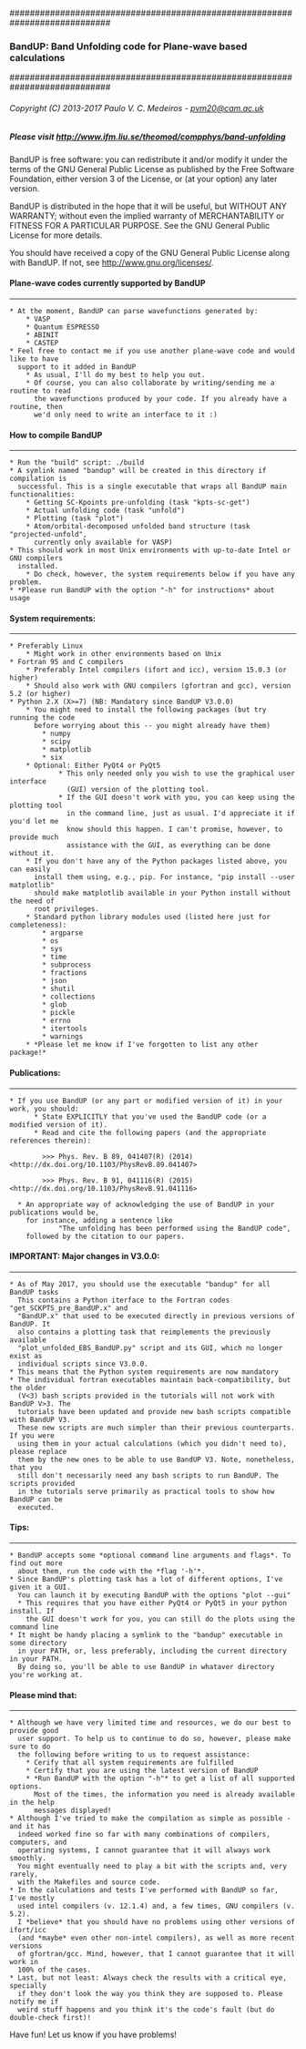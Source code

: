 ############################################################################
###     BandUP: Band Unfolding code for Plane-wave based calculations             
############################################################################
###### Copyright (C) 2013-2017 Paulo V. C. Medeiros - pvm20@cam.ac.uk
##### Please visit http://www.ifm.liu.se/theomod/compphys/band-unfolding

BandUP is free software: you can redistribute it and/or modify
it under the terms of the GNU General Public License as published by
the Free Software Foundation, either version 3 of the License, or
(at your option) any later version.

BandUP is distributed in the hope that it will be useful,
but WITHOUT ANY WARRANTY; without even the implied warranty of
MERCHANTABILITY or FITNESS FOR A PARTICULAR PURPOSE.  See the
GNU General Public License for more details.

You should have received a copy of the GNU General Public License
along with BandUP.  If not, see <http://www.gnu.org/licenses/>.

<!-- ============================================================================= -->
#### Plane-wave codes currently supported by BandUP
--------------------------------------------------------------------------------------
    * At the moment, BandUP can parse wavefunctions generated by: 
        * VASP
        * Quantum ESPRESSO
        * ABINIT
        * CASTEP
    * Feel free to contact me if you use another plane-wave code and would like to have 
      support to it added in BandUP
        * As usual, I'll do my best to help you out.
        * Of course, you can also collaborate by writing/sending me a routine to read 
          the wavefunctions produced by your code. If you already have a routine, then
          we'd only need to write an interface to it :)

<!-- ============================================================================= -->
#### How to compile BandUP
--------------------------------------------------------------------------------------
    * Run the "build" script: ./build
    * A symlink named "bandup" will be created in this directory if compilation is 
      successful. This is a single executable that wraps all BandUP main functionalities:
        * Getting SC-Kpoints pre-unfolding (task "kpts-sc-get")
        * Actual unfolding code (task "unfold")
        * Plotting (task "plot")
        * Atom/orbital-decomposed unfolded band structure (task "projected-unfold",
          currently only available for VASP)
    * This should work in most Unix environments with up-to-date Intel or GNU compilers 
      installed. 
        * Do check, however, the system requirements below if you have any problem.
    * *Please run BandUP with the option "-h" for instructions* about usage

<!-- ============================================================================= -->
#### System requirements:
--------------------------------------------------------------------------------------
    * Preferably Linux
        * Might work in other environments based on Unix
    * Fortran 95 and C compilers
        * Preferably Intel compilers (ifort and icc), version 15.0.3 (or higher)
        * Should also work with GNU compilers (gfortran and gcc), version 5.2 (or higher)
    * Python 2.X (X>=7) (NB: Mandatory since BandUP V3.0.0)
        * You might need to install the following packages (but try running the code
          before worrying about this -- you might already have them) 
            * numpy 
            * scipy
            * matplotlib
            * six
        * Optional: Either PyQt4 or PyQt5
                * This only needed only you wish to use the graphical user interface 
                  (GUI) version of the plotting tool.
                * If the GUI doesn't work with you, you can keep using the plotting tool 
                  in the command line, just as usual. I'd appreciate it if you'd let me
                  know should this happen. I can't promise, however, to provide much
                  assistance with the GUI, as everything can be done without it.
        * If you don't have any of the Python packages listed above, you can easily 
          install them using, e.g., pip. For instance, "pip install --user matplotlib"
          should make matplotlib available in your Python install without the need of 
          root privileges. 
        * Standard python library modules used (listed here just for completeness):
            * argparse
            * os
            * sys
            * time
            * subprocess
            * fractions
            * json
            * shutil
            * collections
            * glob
            * pickle
            * errno
            * itertools
            * warnings
        * *Please let me know if I've forgotten to list any other package!*
            
<!-- ============================================================================= -->
#### Publications:
--------------------------------------------------------------------------------------
    * If you use BandUP (or any part or modified version of it) in your work, you should:
          * State EXPLICITLY that you've used the BandUP code (or a modified version of it).
          * Read and cite the following papers (and the appropriate references therein):

            >>> Phys. Rev. B 89, 041407(R) (2014) <http://dx.doi.org/10.1103/PhysRevB.89.041407>

            >>> Phys. Rev. B 91, 041116(R) (2015) <http://dx.doi.org/10.1103/PhysRevB.91.041116>

      * An appropriate way of acknowledging the use of BandUP in your publications would be, 
        for instance, adding a sentence like 
                "The unfolding has been performed using the BandUP code",
        followed by the citation to our papers.

<!-- ============================================================================= -->
#### IMPORTANT: Major changes in V3.0.0:
--------------------------------------------------------------------------------------
    * As of May 2017, you should use the executable "bandup" for all BandUP tasks
      This contains a Python iterface to the Fortran codes "get_SCKPTS_pre_BandUP.x" and
      "BandUP.x" that used to be executed directly in previous versions of BandUP. It 
      also contains a plotting task that reimplements the previously available 
      "plot_unfolded_EBS_BandUP.py" script and its GUI, which no longer exist as 
      individual scripts since V3.0.0.
    * This means that the Python system requirements are now mandatory
    * The individual fortran executables maintain back-compatibility, but the older
      (V<3) bash scripts provided in the tutorials will not work with BandUP V>3. The
      tutorials have been updated and provide new bash scripts compatible with BandUP V3.
      These new scripts are much simpler than their previous counterparts. If you were
      using them in your actual calculations (which you didn't need to), please replace
      them by the new ones to be able to use BandUP V3. Note, nonetheless, that you
      still don't necessarily need any bash scripts to run BandUP. The scripts provided
      in the tutorials serve primarily as practical tools to show how BandUP can be 
      executed.

<!-- ============================================================================= -->
#### Tips:
--------------------------------------------------------------------------------------
    * BandUP accepts some *optional command line arguments and flags*. To find out more
      about them, run the code with the *flag '-h'*.
    * Since BandUP's plotting task has a lot of different options, I've given it a GUI.
      You can launch it by executing BandUP with the options "plot --gui"
      * This requires that you have either PyQt4 or PyQt5 in your python install. If
        the GUI doesn't work for you, you can still do the plots using the command line
    * It might be handy placing a symlink to the "bandup" executable in some directory 
      in your PATH, or, less preferably, including the current directory in your PATH. 
      By doing so, you'll be able to use BandUP in whataver directory you're working at.


<!-- ============================================================================= -->
#### Please mind that:
--------------------------------------------------------------------------------------
    * Although we have very limited time and resources, we do our best to provide good
      user support. To help us to continue to do so, however, please make sure to do 
      the following before writing to us to request assistance:
        * Cerify that all system requirements are fulfilled
        * Certify that you are using the latest version of BandUP
        * *Run BandUP with the option "-h"* to get a list of all supported options.
          Most of the times, the information you need is already available in the help
          messages displayed!
    * Although I've tried to make the compilation as simple as possible - and it has 
      indeed worked fine so far with many combinations of compilers, computers, and 
      operating systems, I cannot guarantee that it will always work smoothly. 
      You might eventually need to play a bit with the scripts and, very rarely, 
      with the Makefiles and source code.
    * In the calculations and tests I've performed with BandUP so far, I've mostly 
      used intel compilers (v. 12.1.4) and, a few times, GNU compilers (v. 5.2). 
      I *believe* that you should have no problems using other versions of ifort/icc 
      (and *maybe* even other non-intel compilers), as well as more recent versions 
      of gfortran/gcc. Mind, however, that I cannot guarantee that it will work in 
      100% of the cases.
    * Last, but not least: Always check the results with a critical eye, specially 
      if they don't look the way you think they are supposed to. Please notify me if 
      weird stuff happens and you think it's the code's fault (but do double-check first)!
 

Have fun! 
Let us know if you have problems! 
